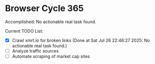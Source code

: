 # Browser Cycle 365

Accomplished: No actionable real task found.

Current TODO List:

- [x] Crawl xmrt.io for broken links  (Done at Sat Jul 26 22:46:27 2025: No actionable real task found.)
- [ ] Analyze traffic sources
- [ ] Automate scraping of market cap sites